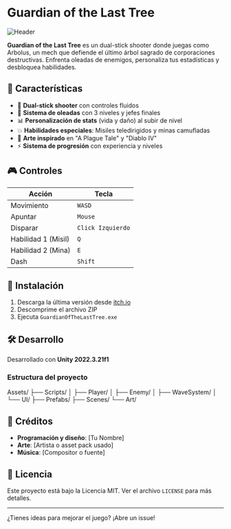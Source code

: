 # Guardian of the Last Tree

![Header](https://img.itch.zone/aW1nLzE4MDQwMjAwLnBuZw==/347x500/2%2Fp%2Fg.png)

**Guardian of the Last Tree** es un dual-stick shooter donde juegas como Arbolus, un mech que defiende el último árbol sagrado de corporaciones destructivas. Enfrenta oleadas de enemigos, personaliza tus estadísticas y desbloquea habilidades.

## 🎯 Características

- 🔫 **Dual-stick shooter** con controles fluidos
- 🌳 **Sistema de oleadas** con 3 niveles y jefes finales
- 📊 **Personalización de stats** (vida y daño) al subir de nivel
- 💥 **Habilidades especiales**: Misiles teledirigidos y minas camufladas
- 🎨 **Arte inspirado** en "A Plague Tale" y "Diablo IV"
- ⚡ **Sistema de progresión** con experiencia y niveles

## 🎮 Controles

| Acción | Tecla |
|--------|-------|
| Movimiento | `WASD` |
| Apuntar | `Mouse` |
| Disparar | `Click Izquierdo` |
| Habilidad 1 (Misil) | `Q` |
| Habilidad 2 (Mina) | `E` |
| Dash | `Shift` |

## 🚀 Instalación

1. Descarga la última versión desde [itch.io](https://tugame.itch.io/guardian-of-the-last-tree)
2. Descomprime el archivo ZIP
3. Ejecuta `GuardianOfTheLastTree.exe`

## 🛠️ Desarrollo

Desarrollado con **Unity 2022.3.21f1**

### Estructura del proyecto

Assets/
├── Scripts/
│ ├── Player/
│ ├── Enemy/
│ ├── WaveSystem/
│ └── UI/
├── Prefabs/
├── Scenes/
└── Art/

## 📝 Créditos

- **Programación y diseño**: [Tu Nombre]
- **Arte**: [Artista o asset pack usado]
- **Música**: [Compositor o fuente]

## 📄 Licencia

Este proyecto está bajo la Licencia MIT. Ver el archivo `LICENSE` para más detalles.

---

¿Tienes ideas para mejorar el juego? ¡Abre un issue!
